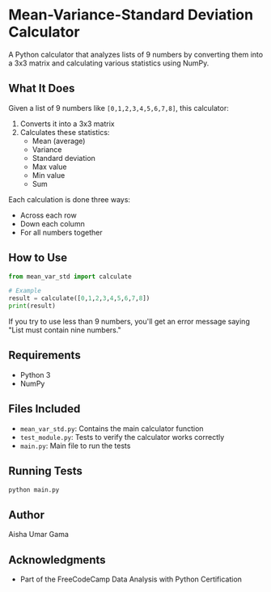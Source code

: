 # Mean-Variance-Standard Deviation Calculator

A Python calculator that analyzes lists of 9 numbers by converting them into a 3x3 matrix and calculating various statistics using NumPy.

## What It Does

Given a list of 9 numbers like `[0,1,2,3,4,5,6,7,8]`, this calculator:
1. Converts it into a 3x3 matrix
2. Calculates these statistics:
   - Mean (average)
   - Variance
   - Standard deviation
   - Max value
   - Min value
   - Sum

Each calculation is done three ways:
- Across each row
- Down each column
- For all numbers together

## How to Use

```python
from mean_var_std import calculate

# Example
result = calculate([0,1,2,3,4,5,6,7,8])
print(result)
```

If you try to use less than 9 numbers, you'll get an error message saying "List must contain nine numbers."

## Requirements
- Python 3
- NumPy

## Files Included
- `mean_var_std.py`: Contains the main calculator function
- `test_module.py`: Tests to verify the calculator works correctly
- `main.py`: Main file to run the tests

## Running Tests
```bash
python main.py
```

## Author
Aisha Umar Gama

## Acknowledgments
- Part of the FreeCodeCamp Data Analysis with Python Certification
